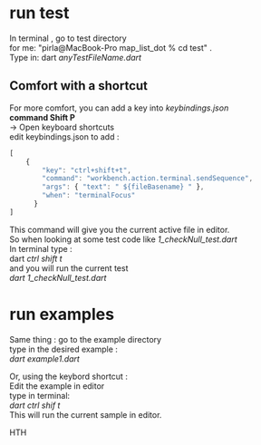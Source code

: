 # run test 
In terminal , go to test directory    
for me:  "pirla@MacBook-Pro map_list_dot % cd test" .  
Type in: dart *anyTestFileName.dart*   
## Comfort with a shortcut  
For more comfort, you can add a key into *keybindings.json*    
**command Shift P**    
-> Open keyboard shortcuts    
edit keybindings.json to add :    
``` js 
[
    {
        "key": "ctrl+shift+t",
        "command": "workbench.action.terminal.sendSequence",
        "args": { "text": " ${fileBasename} " },
        "when": "terminalFocus"
      }
]
```

This command will give you the current active file in editor.    
So when looking at some test code like  *1_checkNull_test.dart*  
In terminal type :   
dart *ctrl shift t*   
and you will run the current test    
 *dart 1_checkNull_test.dart*

# run examples 
Same thing :  go to the example directory   
type in the desired example :    
*dart example1.dart* 

Or, using the keybord shortcut :   
Edit the example in editor  
type in terminal:    
*dart ctrl shif t*   
This will run the current sample in editor.   


HTH




